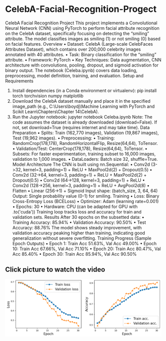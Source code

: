 # CelebA-Facial-Recognition-Progect
CelebA Facial Recognition Project
This project implements a Convolutional Neural Network (CNN) using PyTorch to perform facial attribute recognition on the CelebA dataset, specifically focusing on detecting the “smiling” attribute. The model classifies images as smiling (1) or not smiling (0) based on facial features.
Overview
•  Dataset: CelebA (Large-scale CelebFaces Attributes Dataset), which contains over 200,000 celebrity images annotated with 40 attributes.
•  Task: Binary classification for the “smiling” attribute.
•  Framework: PyTorch
•  Key Techniques: Data augmentation, CNN architecture with convolutions, pooling, dropout, and sigmoid activation for binary output.
The notebook (Celeba.ipynb) covers data loading, preprocessing, model definition, training, and evaluation.
Setup and Requirements
1.  Install dependencies (in a Conda environment or virtualenv):
  pip install torch torchvision numpy matplotlib
2.  Download the CelebA dataset manually and place it in the specified image_path (e.g., C:\\Users\\boydj\\Machine Learning with PyTorch and Scikit Learn\\Chapters\\Chapter 14\\CelebA).
3.  Run the Jupyter notebook: jupyter notebook Celeba.ipynb
Note: The code assumes the dataset is already downloaded (download=False). If not, set download=True (requires internet and may take time).
Data Preparation
•  Splits: Train (162,770 images), Validation (19,867 images), Test (19,962 images).
•  Preprocessing:
	•  Training: RandomCrop(178,178), RandomHorizontalFlip, Resize(64,64), ToTensor.
	•  Validation/Test: CenterCrop(178,178), Resize(64,64), ToTensor.
•  Subsets: For faster experimentation, training subset to 16,000 images, validation to 1,000 images.
•  DataLoaders: Batch size 32, shuffle=True.
Model Architecture
The CNN is built using nn.Sequential:
•  Conv2d (3->32, kernel=3, padding=1) + ReLU + MaxPool2d(2) + Dropout(0.5)
•  Conv2d (32->64, kernel=3, padding=1) + ReLU + MaxPool2d(2) + Dropout(0.5)
•  Conv2d (64->128, kernel=3, padding=1) + ReLU
•  Conv2d (128->256, kernel=3, padding=1) + ReLU + AvgPool2d(8)
•  Flatten
•  Linear (256->1) + Sigmoid
Input shape: (batch_size, 3, 64, 64)
Output: Single probability value (0-1) for smiling.
Training
•  Loss: Binary Cross-Entropy Loss (BCELoss)
•  Optimizer: Adam (learning rate=0.001)
•  Epochs: 30
•  Hardware: CPU (can be adapted for GPU with .to('cuda'))
Training loop tracks loss and accuracy for train and validation sets.
Results
After 30 epochs on the subsetted data:
•  Training Accuracy: 85.94%
•  Validation Accuracy: 90.50%
•  Test Accuracy: 88.76%
The model shows steady improvement, with validation accuracy peaking higher than training, indicating good generalization without severe overfitting.
Training Progress (Sample Epoch Outputs)
•  Epoch 1: Train Acc 51.63%, Val Acc 49.00%
•  Epoch 10: Train Acc 67.66%, Val Acc 71.10%
•  Epoch 20: Train Acc 80.47%, Val Acc 85.40%
•  Epoch 30: Train Acc 85.94%, Val Acc 90.50%

## Click picture to watch the video
[![Watch the video](https://raw.githubusercontent.com/boydjawun/CelebA-Facial-Recognition-Project/main/Thumbnail.png)](https://raw.githubusercontent.com/boydjawun/CelebA-Facial-Recognition-Project/main/Celeba.mp4)
